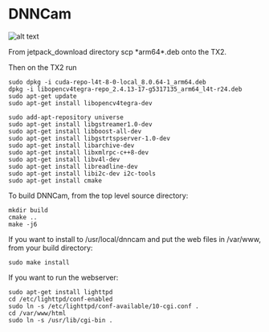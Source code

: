 # DNNCam


![alt text](https://github.com/BoulderAI/DNNCam/blob/master/dnnhero_2a.png?raw=true "Logo Title Text 1")


From jetpack_download directory scp \*arm64\*.deb onto the TX2.

Then on the TX2 run
```
sudo dpkg -i cuda-repo-l4t-8-0-local_8.0.64-1_arm64.deb
dpkg -i libopencv4tegra-repo_2.4.13-17-g5317135_arm64_l4t-r24.deb
sudo apt-get update
sudo apt-get install libopencv4tegra-dev

sudo add-apt-repository universe
sudo apt-get install libgstreamer1.0-dev
sudo apt-get install libboost-all-dev
sudo apt-get install libgstrtspserver-1.0-dev
sudo apt-get install libarchive-dev
sudo apt-get install libxmlrpc-c++8-dev
sudo apt-get install libv4l-dev
sudo apt-get install libreadline-dev
sudo apt-get install libi2c-dev i2c-tools
sudo apt-get install cmake
```

To build DNNCam, from the top level source directory:
```
mkdir build
cmake ..
make -j6
```

If you want to install to /usr/local/dnncam and put the web files in
/var/www, from your build directory:
```
sudo make install
```

If you want to run the webserver:
```
sudo apt-get install lighttpd
cd /etc/lighttpd/conf-enabled
sudo ln -s /etc/lighttpd/conf-available/10-cgi.conf .
cd /var/www/html
sudo ln -s /usr/lib/cgi-bin .
```
